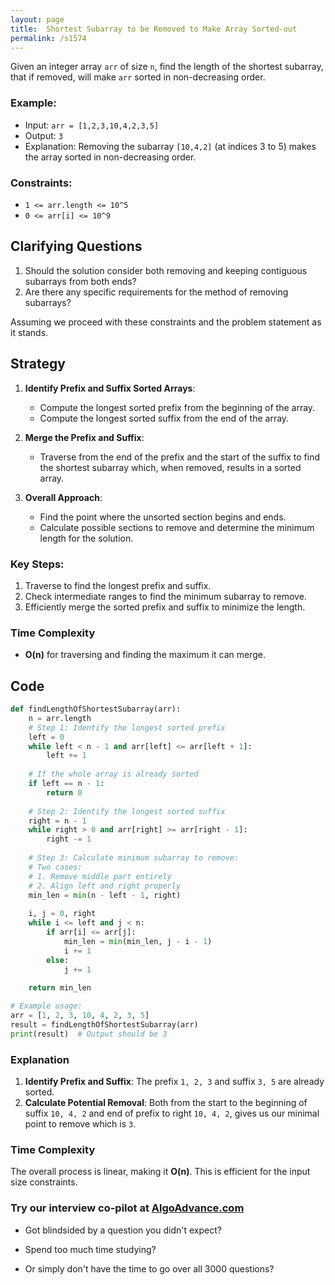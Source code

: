 ```yaml
---
layout: page
title:  Shortest Subarray to be Removed to Make Array Sorted-out
permalink: /s1574
---
```


Given an integer array `arr` of size `n`, find the length of the shortest subarray, that if removed, will make `arr` sorted in non-decreasing order.

### Example:
- Input: `arr = [1,2,3,10,4,2,3,5]`
- Output: `3`
- Explanation: Removing the subarray `[10,4,2]` (at indices 3 to 5) makes the array sorted in non-decreasing order.

### Constraints:
- `1 <= arr.length <= 10^5`
- `0 <= arr[i] <= 10^9`

## Clarifying Questions
1. Should the solution consider both removing and keeping contiguous subarrays from both ends?
2. Are there any specific requirements for the method of removing subarrays?

Assuming we proceed with these constraints and the problem statement as it stands.

## Strategy

1. **Identify Prefix and Suffix Sorted Arrays**: 
   - Compute the longest sorted prefix from the beginning of the array.
   - Compute the longest sorted suffix from the end of the array.
   
2. **Merge the Prefix and Suffix**:
   - Traverse from the end of the prefix and the start of the suffix to find the shortest subarray which, when removed, results in a sorted array.
   
3. **Overall Approach**:
   - Find the point where the unsorted section begins and ends.
   - Calculate possible sections to remove and determine the minimum length for the solution.

### Key Steps:
1. Traverse to find the longest prefix and suffix.
2. Check intermediate ranges to find the minimum subarray to remove.
3. Efficiently merge the sorted prefix and suffix to minimize the length.

### Time Complexity
- **O(n)** for traversing and finding the maximum it can merge.

## Code

```python
def findLengthOfShortestSubarray(arr):
    n = arr.length
    # Step 1: Identify the longest sorted prefix
    left = 0
    while left < n - 1 and arr[left] <= arr[left + 1]:
        left += 1
    
    # If the whole array is already sorted
    if left == n - 1:
        return 0
    
    # Step 2: Identify the longest sorted suffix
    right = n - 1
    while right > 0 and arr[right] >= arr[right - 1]:
        right -= 1
    
    # Step 3: Calculate minimum subarray to remove:
    # Two cases: 
    # 1. Remove middle part entirely
    # 2. Align left and right properly
    min_len = min(n - left - 1, right)
    
    i, j = 0, right
    while i <= left and j < n:
        if arr[i] <= arr[j]:
            min_len = min(min_len, j - i - 1)
            i += 1
        else:
            j += 1
    
    return min_len

# Example usage:
arr = [1, 2, 3, 10, 4, 2, 3, 5]
result = findLengthOfShortestSubarray(arr)
print(result)  # Output should be 3
```

### Explanation
1. **Identify Prefix and Suffix**: The prefix `1, 2, 3` and suffix `3, 5` are already sorted.
2. **Calculate Potential Removal**: Both from the start to the beginning of suffix `10, 4, 2` and end of prefix to right `10, 4, 2`, gives us our minimal point to remove which is `3`.

### Time Complexity
The overall process is linear, making it **O(n)**. This is efficient for the input size constraints.


### Try our interview co-pilot at [AlgoAdvance.com](https://algoAdvance.com)

- Got blindsided by a question you didn't expect?

- Spend too much time studying?

- Or simply don't have the time to go over all 3000 questions?

